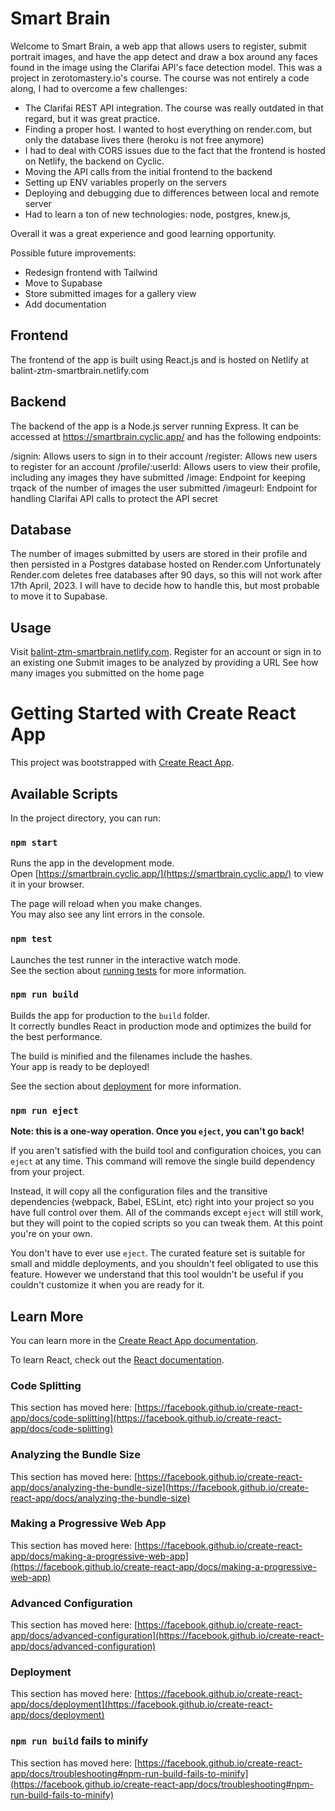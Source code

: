 # Smart Brain
Welcome to Smart Brain, a web app that allows users to register, submit portrait images, and have the app detect and draw a box around any faces found in the image using the Clarifai API's face detection model. This was a project in zerotomastery.io's course. The course was not entirely a code along, I had to overcome a few challenges: 
- The Clarifai REST API integration. The course was really outdated in that regard, but it was great practice. 
- Finding a proper host. I wanted to host everything on render.com, but only the database lives there (heroku is not free anymore)
- I had to deal with CORS issues due to the fact that the frontend is hosted on Netlify, the backend on Cyclic.
- Moving the API calls from the initial frontend to the backend
- Setting up ENV variables properly on the servers
- Deploying and debugging due to differences between local and remote server
- Had to learn a ton of new technologies: node, postgres, knew.js, 

Overall it was a great experience and good learning opportunity. 

Possible future improvements: 
- Redesign frontend with Tailwind
- Move to Supabase
- Store submitted images for a gallery view
- Add documentation

## Frontend
The frontend of the app is built using React.js and is hosted on Netlify at balint-ztm-smartbrain.netlify.com

## Backend
The backend of the app is a Node.js server running Express. It can be accessed at https://smartbrain.cyclic.app/ and has the following endpoints:

/signin: Allows users to sign in to their account
/register: Allows new users to register for an account
/profile/:userId: Allows users to view their profile, including any images they have submitted
/image: Endpoint for keeping trqack of the number of images the user submitted
/imageurl: Endpoint for handling Clarifai API calls to protect the API secret

## Database
The number of images submitted by users are stored in their profile and then persisted in a Postgres database hosted on Render.com Unfortunately Render.com deletes free databases after 90 days, so this will not work after 17th April, 2023. I will have to decide how to handle this, but most probable to move it to Supabase.

## Usage
Visit [balint-ztm-smartbrain.netlify.com](balint-ztm-smartbrain.netlify.com).
Register for an account or sign in to an existing one
Submit images to be analyzed by providing a URL
See how many images you submitted on the home page

# Getting Started with Create React App

This project was bootstrapped with [Create React App](https://github.com/facebook/create-react-app).

## Available Scripts

In the project directory, you can run:

### `npm start`

Runs the app in the development mode.\
Open [https://smartbrain.cyclic.app/](https://smartbrain.cyclic.app/) to view it in your browser.

The page will reload when you make changes.\
You may also see any lint errors in the console.

### `npm test`

Launches the test runner in the interactive watch mode.\
See the section about [running tests](https://facebook.github.io/create-react-app/docs/running-tests) for more information.

### `npm run build`

Builds the app for production to the `build` folder.\
It correctly bundles React in production mode and optimizes the build for the best performance.

The build is minified and the filenames include the hashes.\
Your app is ready to be deployed!

See the section about [deployment](https://facebook.github.io/create-react-app/docs/deployment) for more information.

### `npm run eject`

**Note: this is a one-way operation. Once you `eject`, you can't go back!**

If you aren't satisfied with the build tool and configuration choices, you can `eject` at any time. This command will remove the single build dependency from your project.

Instead, it will copy all the configuration files and the transitive dependencies (webpack, Babel, ESLint, etc) right into your project so you have full control over them. All of the commands except `eject` will still work, but they will point to the copied scripts so you can tweak them. At this point you're on your own.

You don't have to ever use `eject`. The curated feature set is suitable for small and middle deployments, and you shouldn't feel obligated to use this feature. However we understand that this tool wouldn't be useful if you couldn't customize it when you are ready for it.

## Learn More

You can learn more in the [Create React App documentation](https://facebook.github.io/create-react-app/docs/getting-started).

To learn React, check out the [React documentation](https://reactjs.org/).

### Code Splitting

This section has moved here: [https://facebook.github.io/create-react-app/docs/code-splitting](https://facebook.github.io/create-react-app/docs/code-splitting)

### Analyzing the Bundle Size

This section has moved here: [https://facebook.github.io/create-react-app/docs/analyzing-the-bundle-size](https://facebook.github.io/create-react-app/docs/analyzing-the-bundle-size)

### Making a Progressive Web App

This section has moved here: [https://facebook.github.io/create-react-app/docs/making-a-progressive-web-app](https://facebook.github.io/create-react-app/docs/making-a-progressive-web-app)

### Advanced Configuration

This section has moved here: [https://facebook.github.io/create-react-app/docs/advanced-configuration](https://facebook.github.io/create-react-app/docs/advanced-configuration)

### Deployment

This section has moved here: [https://facebook.github.io/create-react-app/docs/deployment](https://facebook.github.io/create-react-app/docs/deployment)

### `npm run build` fails to minify

This section has moved here: [https://facebook.github.io/create-react-app/docs/troubleshooting#npm-run-build-fails-to-minify](https://facebook.github.io/create-react-app/docs/troubleshooting#npm-run-build-fails-to-minify)
